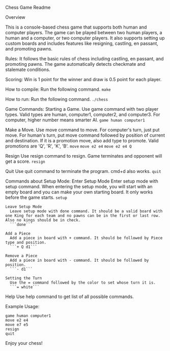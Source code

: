 Chess Game Readme

Overview

  This is a console-based chess game that supports both human and computer players. The game can be played between two human players, a human and a computer, or two computer players. It also supports setting up custom boards and includes features like resigning, castling, en passant, and promoting pawns.

Rules:
  It follows the basic rules of chess including castling, en passant, and promoting pawns. The game automatically detects checkmate and stalemate conditions.

Scoring:
  Win is 1 point for the winner and draw is 0.5 point for each player.

How to compile:
  Run the following command.
  ```make```

How to run:
  Run the following command.
  ```./chess```

Game Commands:
  Starting a Game.
    Use game command with two player types. Valid types are human, computer1, computer2, and computer3. For computer, higher number means smarter AI.
    ```game human computer1```

  Make a Move.
    Use move command to move. For computer's turn, just put move. For human's turn, put move command followed by position of current and destination. If it is a promotion move, also add type to promote. Valid promotions are 'Q', 'R', 'K', 'B'.
    ```move```
    ```move e2 e4```
    ```move e2 e4 Q```

  Resign
    Use resign command to resign. Game terminates and opponent will get a score.
    ```resign```

  Quit
    Use quit command to terminate the program. cmd+d also works.
    ```quit```

  Commands about Setup Mode:
    Enter Setup Mode
      Enter setup mode with setup command. When entering the setup mode, you will start with an empty board and you can make your own starting board. It only works before the game starts.
      ```setup```

    Leave Setup Mode
      Leave setup mode with done command. It should be a valid board with one King for each team and no pawns can be in the first or last row. Also no kings should be in check.
      ```done```

    Add a Piece
      Add a piece in board with + command. It should be followed by Piece type and position.
      ```+ Q d1```

    Remove a Piece
      Add a piece in board with - command. It should be followed by position.
      ```- d1```

    Setting the Turn
      Use the = command followed by the color to set whose turn it is.
      ```= white```

  Help
    Use help command to get list of all possible commands.

Example Usage:
  ```
  game human computer1
  move e2 e4
  move e7 e5
  resign
  quit
  ```

Enjoy your chess!
